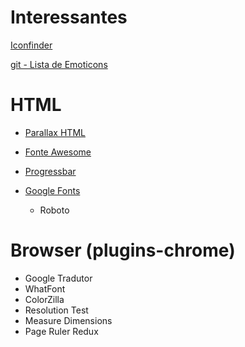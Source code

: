 # Interessantes

[Iconfinder](https://www.iconfinder.com/) 

[git - Lista de Emoticons](https://gist.github.com/rxaviers/7360908)

# HTML

- [Parallax HTML](http://pixelcog.github.io/parallax.js/)

- [Fonte Awesome](https://fontawesome.com/)

- [Progressbar](https://github.com/kimmobrunfeldt/progressbar.js/)

- [Google Fonts](https://fonts.google.com/)
  - Roboto

# Browser (plugins-chrome)
- Google Tradutor
- WhatFont
- ColorZilla
- Resolution Test
- Measure Dimensions
- Page Ruler Redux
